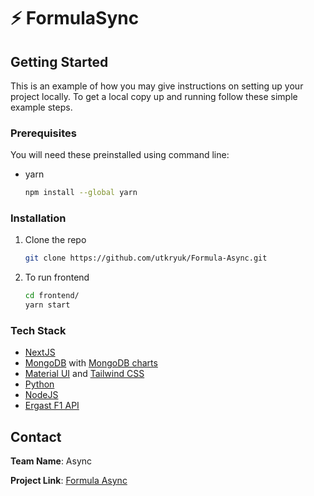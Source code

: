 # :zap: FormulaSync


<!-- GETTING STARTED -->
## Getting Started

This is an example of how you may give instructions on setting up your project locally.
To get a local copy up and running follow these simple example steps.

### Prerequisites

You will need these preinstalled using command line:
* yarn
  ```sh
  npm install --global yarn
  ```
### Installation

1. Clone the repo
   ```sh
   git clone https://github.com/utkryuk/Formula-Async.git
   ```
  
2. To run frontend
   ```sh
   cd frontend/
   yarn start
   ```

### Tech Stack

- [NextJS](https://nextjs.org/)
- [MongoDB](https://www.mongodb.com/) with [MongoDB charts](https://www.mongodb.com/products/charts)
- [Material UI](https://mui.com/) and [Tailwind CSS](https://tailwindcss.com/)
- [Python](https://www.python.org/)
- [NodeJS](https://nodejs.org/en/)
- [Ergast F1 API](https://ergast.com/mrd/)


<!-- CONTACT -->
## Contact

**Team Name**: Async

**Project Link**: [Formula Async](https://github.com/utkryuk/Formula-Async)
